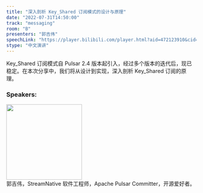 ```yaml
---
title: "深入剖析 Key_Shared 订阅模式的设计与原理"
date: "2022-07-31T14:50:00"
track: "messaging"
room: "B"
presenters: "郭吉伟"
speechLink: "https://player.bilibili.com/player.html?aid=472123910&cid=806454005&page=1"
stype: "中文演讲"
---
```

Key_Shared 订阅模式自 Pulsar 2.4 版本起引入，经过多个版本的迭代后，现已稳定。在本次分享中，我们将从设计到实现，深入剖析 Key_Shared 订阅的原理。
 ### Speakers: 
 <img src="images/speaker/1196.png" width="200" /><br>郭吉伟，StreamNative 软件工程师，Apache Pulsar Committer，开源爱好者。

 